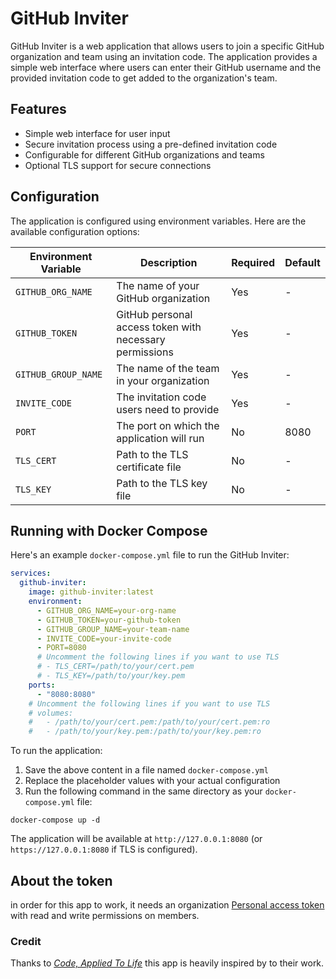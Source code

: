 # GitHub Inviter

GitHub Inviter is a web application that allows users to join a specific GitHub organization and team using an invitation code. The application provides a simple web interface where users can enter their GitHub username and the provided invitation code to get added to the organization's team.

## Features

- Simple web interface for user input
- Secure invitation process using a pre-defined invitation code
- Configurable for different GitHub organizations and teams
- Optional TLS support for secure connections

## Configuration

The application is configured using environment variables. Here are the available configuration options:

| Environment Variable | Description | Required | Default |
|----------------------|-------------|----------|---------|
| `GITHUB_ORG_NAME` | The name of your GitHub organization | Yes | - |
| `GITHUB_TOKEN` | GitHub personal access token with necessary permissions | Yes | - |
| `GITHUB_GROUP_NAME` | The name of the team in your organization | Yes | - |
| `INVITE_CODE` | The invitation code users need to provide | Yes | - |
| `PORT` | The port on which the application will run | No | 8080 |
| `TLS_CERT` | Path to the TLS certificate file | No | - |
| `TLS_KEY` | Path to the TLS key file | No | - |

## Running with Docker Compose

Here's an example `docker-compose.yml` file to run the GitHub Inviter:

```yaml
services:
  github-inviter:
    image: github-inviter:latest
    environment:
      - GITHUB_ORG_NAME=your-org-name
      - GITHUB_TOKEN=your-github-token
      - GITHUB_GROUP_NAME=your-team-name
      - INVITE_CODE=your-invite-code
      - PORT=8080
      # Uncomment the following lines if you want to use TLS
      # - TLS_CERT=/path/to/your/cert.pem
      # - TLS_KEY=/path/to/your/key.pem
    ports:
      - "8080:8080"
    # Uncomment the following lines if you want to use TLS
    # volumes:
    #   - /path/to/your/cert.pem:/path/to/your/cert.pem:ro
    #   - /path/to/your/key.pem:/path/to/your/key.pem:ro
```

To run the application:

1. Save the above content in a file named `docker-compose.yml`
2. Replace the placeholder values with your actual configuration
3. Run the following command in the same directory as your `docker-compose.yml` file:

```
docker-compose up -d
```

The application will be available at `http://127.0.0.1:8080` (or `https://127.0.0.1:8080` if TLS is configured).

## About the token

in order for this app to work, it needs an organization [Personal access token](https://docs.github.com/en/organizations/managing-programmatic-access-to-your-organization/managing-requests-for-personal-access-tokens-in-your-organization)
with read and write permissions on members.


### Credit

Thanks to *[Code, Applied To Life](https://medium.com/code-applied-to-life/automated-github-organization-invites-3e940aa27040#.sikfvzyaj)* this app is heavily inspired by to their work.
